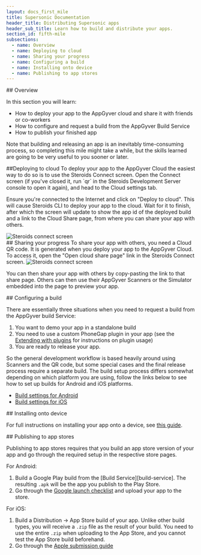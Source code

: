 ```yaml
---
layout: docs_first_mile
title: Supersonic Documentation
header_title: Distributing Supersonic apps
header_sub_title: Learn how to build and distribute your apps.
section_id: fifth-mile
subsections:
  - name: Overview
  - name: Deploying to cloud
  - name: Sharing your progress
  - name: Configuring a build
  - name: Installing onto device
  - name: Publishing to app stores
---
```


<section class="docs-section" id="overview">
## Overview

In this section you will learn:

- How to deploy your app to the AppGyver cloud and share it with friends or co-workers
- How to configure and request a build from the AppGyver Build Service
- How to publish your finished app

Note that building and releasing an app is an inevitably time-consuming process, so completing this mile might take a while, but the skills learned are going to be very useful to you sooner or later.
</section>

<section class="docs-section" id="deploying-to-cloud">
##Deploying to cloud
To deploy your app to the AppGyver Cloud the easiest way to do so is to use the Steroids Connect screen. Open the Connect screen (if you've closed it, run `qr` in the Steroids Development Server console to open it again), and head to the Cloud settings tab.

Ensure you're connected to the Internet and click on "Deploy to cloud". This will cause Steroids CLI to deploy your app to the cloud. Wait for it to finish, after which the screen will update to show the app id of the deployed build and a link to the Cloud Share page, from where you can share your app with others.

<img src="http://appgyver-academy-assets.s3.amazonaws.com/images/connect/Steroids_connect_predeploy.png" alt="Steroids connect screen">
</section>

<section class="docs-section" id="sharing-your-progress">
## Sharing your progress
To share your app with others, you need a Cloud QR code. It is generated when you deploy your app to the AppGyver Cloud. To access it, open the "Open cloud share page" link in the Steroids Connect screen.

<img src="http://appgyver-academy-assets.s3.amazonaws.com/images/connect/Steroids_connect_post_deploy.png" alt="Steroids connect screen">

You can then share your app with others by copy-pasting the link to that share page. Others can then use their AppGyver Scanners or the Simulator embedded into the page to preview your app.
</section>

<section class="docs-section" id="configuring-a-build">
## Configuring a build

There are essentially three situations when you need to request a build from the AppGyver build Service:

1. You want to demo your app in a standalone build
2. You need to use a custom PhoneGap plugin in your app (see the [Extending with plugins][plugins-mile] for instructions on plugin usage)
3. You are ready to release your app.

So the general development workflow is based heavily around using Scanners and the QR code, but some special cases and the final release process require a separate build. The build setup process differs somewhat depending on which platform you are using, follow the links below to see how to set up builds for Android and iOS platforms.

 - [Build settings for Android][android-build-guide]
 - [Build settings for iOS][ios-build-guide]

</section>
<section class="docs-section" id="installing-onto-device">
## Installing onto device

For full instructions on installing your app onto a device, see [this guide][install-guide].
</section>
<section class="docs-section" id="publishing-to-app-stores">
## Publishing to app stores

Publishing to app stores requires that you build an app store version of your app and go through the required setup in the respective store pages.

For Android:
1. Build a Google Play build from the [Build Service][build-service]. The resulting `.apk` will be the app you publish to the Play Store.
2. Go through the [Google launch checklist](http://developer.android.com/distribute/tools/launch-checklist.html) and upload your app to the store.

For iOS:
1. Build a Distribution -> App Store build of your app. Unlike other build types, you will receive a `.zip` file as the result of your build. You need to use the entire `.zip` when uploading to the App Store, and you cannot test the App Store build beforehand.
2. Go through the [Apple submission guide](https://developer.apple.com/library/ios/documentation/IDEs/Conceptual/AppDistributionGuide/SubmittingYourApp/SubmittingYourApp.html#//apple_ref/doc/uid/TP40012582-CH9-SW1)

</section>

[android-build-guide]: /tooling/build-settings/build-settings-for-android/
[install-guide]: /tooling/build-settings/installing-onto-device/
[ios-build-guide]: /tooling/build-settings/build-settings-for-ios/
[plugins-mile]: /first-mile/seventh-mile
